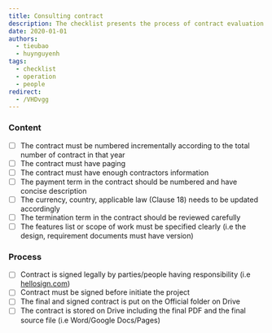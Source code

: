 ```yaml
---
title: Consulting contract
description: The checklist presents the process of contract evaluation.
date: 2020-01-01
authors:
  - tieubao
  - huynguyenh
tags:
  - checklist
  - operation
  - people
redirect:
  - /VHDvgg
---
```


### Content

- [ ] The contract must be numbered incrementally according to the total number of contract in that year
- [ ] The contract must have paging
- [ ] The contract must have enough contractors information
- [ ] The payment term in the contract should be numbered and have concise description
- [ ] The currency, country, applicable law (Clause 18) needs to be updated accordingly
- [ ] The termination term in the contract should be reviewed carefully
- [ ] The features list or scope of work must be specified clearly (i.e the design, requirement documents must have version)

### Process

- [ ] Contract is signed legally by parties/people having responsibility (i.e [hellosign.com](http://hellosign.com/))
- [ ] Contract must be signed before initiate the project
- [ ] The final and signed contract is put on the Official folder on Drive
- [ ] The contract is stored on Drive including the final PDF and the final source file (i.e Word/Google Docs/Pages)
